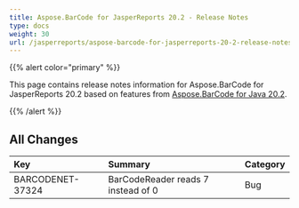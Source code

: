 ```yaml
---
title: Aspose.BarCode for JasperReports 20.2 - Release Notes
type: docs
weight: 30
url: /jasperreports/aspose-barcode-for-jasperreports-20-2-release-notes/
---
```


{{% alert color="primary" %}} 

This page contains release notes information for Aspose.BarCode for JasperReports 20.2 based on features from [Aspose.BarCode for Java 20.2](https://downloads.aspose.com/barcode/java/new-releases/aspose.barcode-for-java-20.2/).

{{% /alert %}} 
## **All Changes**

|**Key**|**Summary**|**Category**|
| :- | :- | :- |
|BARCODENET-37324|BarCodeReader reads 7 instead of 0 |Bug|

